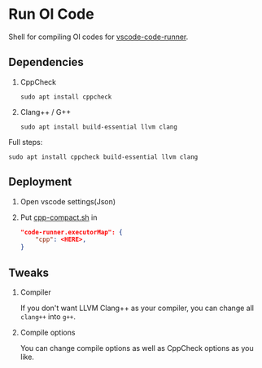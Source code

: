 # Run OI Code

Shell for compiling OI codes for [vscode-code-runner](https://github.com/formulahendry/vscode-code-runner).

## Dependencies

1. CppCheck

    ```shell
    sudo apt install cppcheck
    ```

1. Clang++ / G++

    ```shell
    sudo apt install build-essential llvm clang
    ```

Full steps:

```shell
sudo apt install cppcheck build-essential llvm clang
```

## Deployment

1. Open vscode settings(Json)

1. Put [cpp-compact.sh](./cpp-compact.sh) in

    ```json
    "code-runner.executorMap": {
        "cpp": <HERE>,
    }
    ```

## Tweaks

1. Compiler

    If you don't want LLVM Clang++ as your compiler, you can change all `clang++` into `g++`.

2. Compile options

    You can change compile options as well as CppCheck options as you like.
